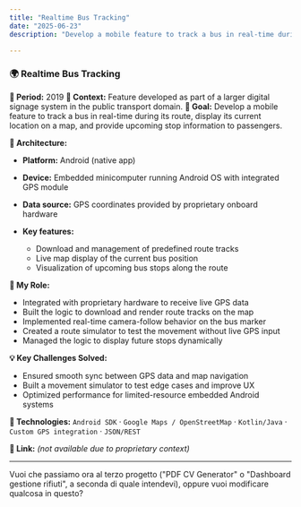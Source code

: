 ```yaml
---
title: "Realtime Bus Tracking"
date: "2025-06-23"
description: "Develop a mobile feature to track a bus in real-time during its route, display its current location on a map, and provide upcoming stop information to passengers."

---
```


### 🌍 **Realtime Bus Tracking**

**📆 Period:** 2019
**🏢 Context:** Feature developed as part of a larger digital signage system in the public transport domain.
**🎯 Goal:**
Develop a mobile feature to track a bus in real-time during its route, display its current location on a map, and provide upcoming stop information to passengers.

**🧱 Architecture:**

* **Platform:** Android (native app)
* **Device:** Embedded minicomputer running Android OS with integrated GPS module
* **Data source:** GPS coordinates provided by proprietary onboard hardware
* **Key features:**

  * Download and management of predefined route tracks
  * Live map display of the current bus position
  * Visualization of upcoming bus stops along the route

**🚀 My Role:**

* Integrated with proprietary hardware to receive live GPS data
* Built the logic to download and render route tracks on the map
* Implemented real-time camera-follow behavior on the bus marker
* Created a route simulator to test the movement without live GPS input
* Managed the logic to display future stops dynamically

**💡 Key Challenges Solved:**

* Ensured smooth sync between GPS data and map navigation
* Built a movement simulator to test edge cases and improve UX
* Optimized performance for limited-resource embedded Android systems

**🧰 Technologies:**
`Android SDK` · `Google Maps / OpenStreetMap` · `Kotlin/Java` · `Custom GPS integration` · `JSON/REST`

**📎 Link:** *(not available due to proprietary context)*

---

Vuoi che passiamo ora al terzo progetto ("PDF CV Generator" o "Dashboard gestione rifiuti", a seconda di quale intendevi), oppure vuoi modificare qualcosa in questo?
